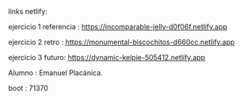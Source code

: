 links netlify:

ejercicio 1 referencia : https://incomparable-jelly-d0f06f.netlify.app

ejercicio 2 retro : https://monumental-biscochitos-d660cc.netlify.app

ejercicio 3 futuro: https://dynamic-kelpie-505412.netlify.app

Alumno : Emanuel Placánica.

boot : 71370
